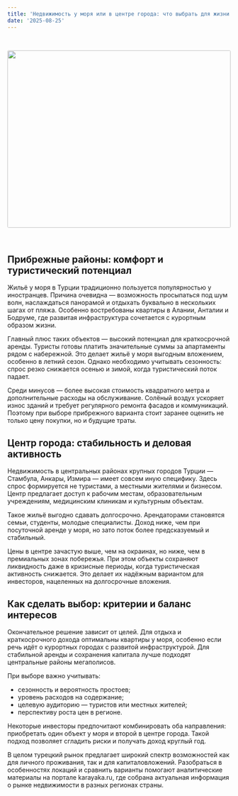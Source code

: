 ```yaml
---
title: 'Недвижимость у моря или в центре города: что выбрать для жизни и инвестиций'
date: '2025-08-25'
---
```


<img src="https://karayaka.ru/assets/images/articles/article20.jpg" width=100% height="400" style="object-fit: cover; border-radius: 3px; margin: 30px auto;" />

## Прибрежные районы: комфорт и туристический потенциал

Жильё у моря в Турции традиционно пользуется популярностью у иностранцев. Причина очевидна — возможность просыпаться под шум волн, наслаждаться панорамой и отдыхать буквально в нескольких шагах от пляжа. Особенно востребованы квартиры в Алании, Анталии и Бодруме, где развитая инфраструктура сочетается с курортным образом жизни.

Главный плюс таких объектов — высокий потенциал для краткосрочной аренды. Туристы готовы платить значительные суммы за апартаменты рядом с набережной. Это делает жильё у моря выгодным вложением, особенно в летний сезон. Однако необходимо учитывать сезонность: спрос резко снижается осенью и зимой, когда туристический поток падает.

Среди минусов — более высокая стоимость квадратного метра и дополнительные расходы на обслуживание. Солёный воздух ускоряет износ зданий и требует регулярного ремонта фасадов и коммуникаций. Поэтому при выборе прибрежного варианта стоит заранее оценить не только цену покупки, но и будущие траты.

## Центр города: стабильность и деловая активность

Недвижимость в центральных районах крупных городов Турции — Стамбула, Анкары, Измира — имеет совсем иную специфику. Здесь спрос формируется не туристами, а местными жителями и бизнесом. Центр предлагает доступ к рабочим местам, образовательным учреждениям, медицинским клиникам и культурным объектам.

Такое жильё выгодно сдавать долгосрочно. Арендаторами становятся семьи, студенты, молодые специалисты. Доход ниже, чем при посуточной аренде у моря, но зато поток более предсказуемый и стабильный.

Цены в центре зачастую выше, чем на окраинах, но ниже, чем в премиальных зонах побережья. При этом объекты сохраняют ликвидность даже в кризисные периоды, когда туристическая активность снижается. Это делает их надёжным вариантом для инвесторов, нацеленных на долгосрочные вложения.

## Как сделать выбор: критерии и баланс интересов

Окончательное решение зависит от целей. Для отдыха и краткосрочного дохода оптимальны квартиры у моря, особенно если речь идёт о курортных городах с развитой инфраструктурой. Для стабильной аренды и сохранения капитала лучше подходят центральные районы мегаполисов.

При выборе важно учитывать:

- сезонность и вероятность простоев;
- уровень расходов на содержание;
- целевую аудиторию — туристов или местных жителей;
- перспективу роста цен в регионе.

Некоторые инвесторы предпочитают комбинировать оба направления: приобретать один объект у моря и второй в центре города. Такой подход позволяет сгладить риски и получать доход круглый год.

В целом турецкий рынок предлагает широкий спектр возможностей как для личного проживания, так и для капиталовложений. Разобраться в особенностях локаций и сравнить варианты помогают аналитические материалы на портале karayaka.ru, где собрана актуальная информация о рынке недвижимости в разных регионах страны.
